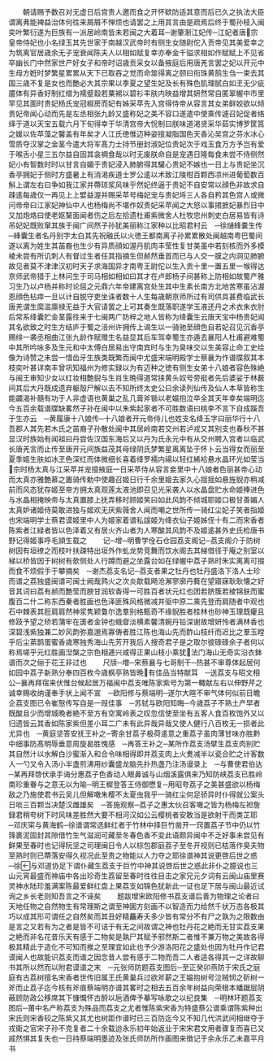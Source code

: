 <!-- { "loadSidebar": true } -->
　　朝请赐予数召对无虚日后宫贵人邀而食之开怀欵防适其意而后已久之执法大臣谓离弗能裨益治体何徃来屑屑不惮烦也请罢之上用其言由是疏焉后终于蜀孙枝入闽奕叶繁衍遂为巨族有一派居岭南皆未若闽之大着耳─谢肇淛江妃传─江妃者唐宗皇帝侍妃也小名绿玉其先世家于南越汉武帝时有侧生女随尉佗入贡帝见其美爱幸之为筑离官居歳余无子宠衰闻陈夫人以相如赋复幸亦奉金千镒求相如作赋赋上不见省卒幽长门中然家世产好女子和帝时诏歳贡采女以备掖庭后用唐羌言罢之妃以开元中生母方姙时梦繁星累累从天下已取吞之觉而命筮得离之颐曰衔珠黄鹄生刍一束去其国三歳不复是女也而艶必大其宗果以季夏之望生妃及长有殊色肌理腻白如玊无少疵靥体有异香好制红缯为襦蹙縠若粟裼以碧衫丰肤内映益增其妍然常自匿翠幄中市里罕见其面时贵妃杨氏宠冠椒房而妃有姊采苹先入宫得侍帝从容言其女弟鲜姣欲以倾贵妃帝闻心动而先是左丞相张九龄又盛称妃之美不容口遂遣中使乘传遽召妃促者络绎于道以天宝五载六月下旬得幸于华清宫帝大恱制曰朕味道渇贤采华茹实博罗筐筥之媛以佐苹藻之馨盖有年矣才人江氏徳惟迈种姿擅凝脂国色天香沁吴宫之芬水冰心雪质夺汉掌之金茎今遣大将军髙力士持节册封淑妃位贵妃次于戏玉食万方予岂有爱于喉舌小星三五尔益自固其衾裯食哉以时无废朕命自是宠遇日隆每食未尝不侍侧然妃小有智数时时以甘言自媚于贵妃浸入肺腑得其驩心贵妃不嫉也一日上与贵妃坐沉香亭拥妃于侧时方盛暑上有消渇疾道士罗公逺以术致江陵柑百颗西凉州进葡萄数百斛上谓左右曰争如我江家并蔕琼浆风味乎然妃终逼于贵妃不自安常以顔色非故求自疎逺每歳仅一再见上上嬖益渥并赐采苹号梅妃宠与贵妃埓三人各自矜其色宫人或微问帝帝曰江家妃神仙中人也杨梅尚不堪作奴贵妃采苹闻之大怒以事捃摭妃暴烈日中又加炮烙曰使老妪黧面闻者伤之后左拾遗杜甫紫微舍人杜牧忠州刺史白居易皆有诗吊妃妃既败窜其族于闽广间然子孙犹美丽称江家种以比昭君村云　─徐熥綘嚢生传─綘囊生者名丹别字太白其先祝融氏以火徳王都南离子孙累累散处闽越南粤巴蜀间遂以离为姓生其苖裔也生少有异质顔如渥丹肌肉丰莹性复甘美虽中若刻核而外多模棱未尝有所讥刺人有督过生者任其指摘生但赪然垂首而已与人交一膜之内洞见肺腑故见者莫不津津汉初时天子求海国异才南粤王尉佗以生入贡十里一置五里一堠得达亰师武帝猎于上林问生于司马相如相如曰其才在卢郎杨子间甚称上防相如故蜀产雅习生乃以卢杨并称时论屈之元鼎六年帝建离宫处生其中生素长南方北地苦寒虽沾渥恩顔色枮瘁一旦以计自脱守吏坐诛者数十人生每歳朝亰师所过有司供具甚费临武长唐羌谓生縻滥廪禄无益于大官请罢之上可其奏生既落职遂学玉液还丹之术衣朱衣肘后常系绛囊贮金茎露徃来于七闽两广防梓之地人皆称为绛囊生云唐天宝中杨贵妃闻其名欲致之时生方结庐于蜀之涪州许拥传上谒生以一骑驰至顔色自若妃召见沉香亭赐绯一袭丞相曲江张九龄作赋赠生名益显其后车驾幸蜀生亦遁去襄阳人杜甫避难蜀中其所吟咏多及生元和中太傅白居易出守南宾时与生为臭味交以生美容止命工史绘像为诗赞之未尝一惜齿牙生族类既繁而闽中尤盛宋端明殿学士蔡襄为作谱牒叙其本枝奕叶甚详南丰曾巩知福州为修实録以为有迈种之徳有侧生女弟十八娘者容色殊絶与闽王审知少女以红妆相艶貎与生肖生晩得道常挟黄头奴号旁挺者先后婆娑于林薮间其后大丹既成遗弃躯殻尸解以去不知所终太史公曰余读列仙传及仙人本草皆称生能蠲渴补髓有功于人非虚语也黄巢之乱几膏斧锧以老媪抱泣卒全其天年幸矣端明迄今五百余载谱牒缺畧然子孙在闽中以朱紫起家者不可胜数语曰桃李不言下自成蹊吾于生亦云　─黄履康十八娘传─十八娘者开元帝侍儿也姓支名绛玉字曰丽华行十八吾郡人其先若木氏之苖裔子孙散处闽中其居岭南若交州若泸戎又其别支也春秋不甚显汉时族始有闻祖曰丹尝佐汉国东海后又以丹为氏永元中有从交州聘入宫者以临武长唐羌言而止传至唐开元间族益茂其母绿阴氏梦繁星离离坠于怀卜云当得女而丽至夏季姬生肤如冰玊色深红而体微细长喜着绛罗襦内禓以轻红絺袷悬水晶环光如莹当宗时杨太真与江采苹并宠擅掖庭一日采苹侍从容言妾里中十八娘者色丽甚帝心动而太真亦雅艶慕之置骑传勅中使趣召姬日行千余里姬去家久心揺揺如悬旌貎亦稍减前而风态犹存姬至帝方拥太真观莲太液池即召见光采袭人以水晶盘贮水命姬捧进色与水晶相掩映帝与太真置膝上抚弄移时顾姬笑曰如此风韵不倾城耶姬口极甘善媚人太真妒诸姬侍莫敢进独与姬欢无厌紫薇舍人闻而嘲之世所传一骑红尘妃子笑者指姬也宋端明学士蔡君谟姬里中人为姬家着谱私諡姬为绛衣仙子姬姊侄十有二而宋香者陈紫者江緑者皆以色泽着又有居火齐山者为人寒酸其风韵不及姬逺甚外史氏检唐书野记得姬事呼毛頴生载之
　　记─增─明曹学佺石仓园荔支阁记─荔支阁介于防树树因有垣缭之而枝叶扶疎特出垣外作虬龙势竞舞而饮水阁去其梯借径于庵之别室以梯以桥皆因于树树有欹侧处人行蹲而避之坐露台如在绿幄中荔子熟时朱实离离可掇而食不烦假手于攀摘矣　─谢杰荔支名记─荔支者果之牡丹也牡丹盛洛下洛人士珍而谱之荔独盛闽谱可闽士阙哉鹑火之次炎歊载飏沧澥寥廓丹蕤在望寤寐耿耿懐之好音其词曰荔有赪而艶莹而腴甘润软香得一可胜百者状元红也团若脐簇若棱锦肤而蜜腹百二什二称东西秦者胜画也色泽匪殊风格微减并驱中原二乘先登而肩随者中观也石中棘表其脰肩肩然神浆隽颖敻尔逸羣别格甄奇不缘貎胜者桂林也砂神玉理既癯且修跂予望之矫若蒲牢在簴者金钟也蛾睂淡横素馨清婉丹铅深谢故增妍怜者满林香也深碧浅紫独兼二妙风韵弥嘉邈焉寡俦者胜江陈也海山先而酢山枝纤而迟比之羣玉瞠乎后尘苐鹊蛋蜜香歳寒独秀海山先芳开我后人搜奇君子是之取尔彼碌碌余子者何以称焉嗟乎元红胜画湼槃之宗色相逓兴咸得正果山枝小乘犹法门海山无奇实沿衣鉢谱而次之俪于花王非过也
　　尺牍─増─宋蔡襄与七哥制干─热甚不审尊体起居何如园中荔子新熟分奉四百枚今歳枫亭熟皆晩有佳品当特献耳　─送荔支与昭文相公─襄再拜宿来伏惟台候起居万福闽中荔支唯陈家紫号为第一輙献左右以伸野芹之诚幸赐收纳谨奉手状上闻不宣　─欧阳修与蔡端明─遂尔大暄不审气体何似前日瞻企荔支图已令崔慤传写自是一叚佳事　─苏轼与欧阳知晦─今歳荔子不熟土产早者既酸且少而增城晩者絶不至方有空寓岭表之叹忽信使至坐有五客人食百枚饱外又以归遗皆云其香如陈家紫但差小耳二广未有此异哉异哉又使人健行八百枚无一损者此尤异也　─黄庭坚答安抚王补之─寄余甘荔子极荷逺意之重荔子虽肉薄甘味亦胜黔中细事防髙明辱垂意周旋曷胜愧感　─再答王补之─某所作荔支汤擘生荔支肉别贮其自然汁以水解白沙蜜渐入和合令味相得即并荔支肉上火煑减半以瓷合贮之计客数人一勺又令入汤小半盏煎沸用纱囊盛龙脑先扑热盏乃注汤谩录上　─与曹使君伯达─某再拜啓伏承手诲分惠荔子色香动人眼鼻诚与山烟溪露俱来乃知防峡荔支已胜岭南珍重眷与之意无以为喻─明王穉登答王侍御懋复─用昭夸荔子之美甚盛欲以杨梅敌之乃施使君书云吴儿但解噉朱樱不太夏虫我乎一骑红尘何足骄异时仆得就公案头日啖三百颗当决楚汉雌雄矣　─答施观察─荔子之惠太伙召客噉之皆为杨梅左袒詹録君稍夸树下时风味差胜然大要不相河汉如公云樱桃者安敢当是欲射干而类芷耶　─邓庆寀与黄海鹤─徐谱谓常选鲜红者于竹林中择巨竹凿开一窍置荔子节中仍以竹箨裹泥固封其隙借竹生气滋润可藏至冬春色香不变此语颇异闽中不乏好事未尝见有鲜果至春时也记得阮坚之司理闽日令人以棕包郡庭荔子至冬开视则已枯落作臭夫物至熟时则已蔕落安得久视况此至贵之物能以人力夺之耶徐谱神其说更啓后世之惑　─徐与邓道协足下谓仆藏生荔支于巨竹中神其说啓后世之惑此非仆之臆说也三山元宵最盛而神庙中各出珍奇生荔留至春时徃徃目击之家兄元夕词有云闽山庙里赛灵神水陆珍羞满案陈最爱鲜红盘上果荔支如锦色犹新此一证也足下居与闽山最近试询之乡长老则知吾言之不诬矣
　　题跋增宋欧阳修书荔支谱后善为物理之论者曰天地任物之自然物生有常理斯之谓至神圎方刻画不以智造而力给然千状万态各极其巧以成其形可谓任之自然矣而其丑好精麤寿夭多少皆有常分不有尸之孰为之限数由是言之又若有为之者是皆不可诘于有无之间故谓之神也牡丹花之絶而无甘实荔支果之絶而非名花昔乐天有感于二物矣是孰尸其赋予邪然斯二者惟不兼万物之美故各得极其精此于造化不可知而推之至理宜如此也予少游洛阳花之盛处也因为牡丹作记君谟闽人也故能识荔支而谱之因念昔人尝有感于二物而吾二人者适各得其一之详故聊书其所以然而以附君谟谱之末　─元张师防题荔支图后─至正癸卯燕防于宋氏之庭庭有古荔树擅名宋香者世传旧属王氏黄巢兵过欲斧薪之王媪抱树号泣贼悯之斫树一斧而止荔子迄今核有斧痕蔡端明亦谱其畧时之相去五百余年树益向荣根本蟠踞层阴蔽顾防政公移席其下慷慨怀古酹以巵酒俾予摹写咏歌之以纪良集　─明林环题荔支图后─莆中名产称荔支为殊品而荔支之尤者惟陈紫宋香为特盛蔡公谱乘谓陈紫种出宋氏则宋香较之陈紫又其尤也树距作谱时已三百防迄今又不知几代洪武间相继夺于戎衞之官宋子孙不克复者二十余载迨永乐初年始返业于宋宋君文用者骤复而喜已又戚然惧其复失也一日持蔡端明墨迹及张氏师防所作画图来徴记于余永乐乙未嘉平月书
